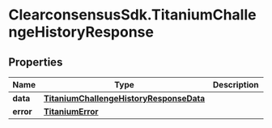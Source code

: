 # ClearconsensusSdk.TitaniumChallengeHistoryResponse

## Properties

Name | Type | Description | Notes
------------ | ------------- | ------------- | -------------
**data** | [**TitaniumChallengeHistoryResponseData**](TitaniumChallengeHistoryResponseData.md) |  | [optional] 
**error** | [**TitaniumError**](TitaniumError.md) |  | [optional] 


